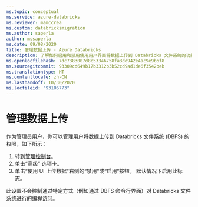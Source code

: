 ```yaml
---
ms.topic: conceptual
ms.service: azure-databricks
ms.reviewer: mamccrea
ms.custom: databricksmigration
ms.author: saperla
author: mssaperla
ms.date: 09/08/2020
title: 管理数据上传 - Azure Databricks
description: 了解如何启用和禁用使用用户界面将数据上传到 Databricks 文件系统的功能。
ms.openlocfilehash: 7dc7383007d8c53346758fa3dd942e4ac9e9b6f8
ms.sourcegitcommit: 93309cd649b17b3312b3b52cd9ad1de6f3542beb
ms.translationtype: HT
ms.contentlocale: zh-CN
ms.lasthandoff: 10/30/2020
ms.locfileid: "93106773"
---
```

# <a name="manage-data-upload"></a><a id="disable-ui-upload"> </a><a id="manage-data-upload"> </a>管理数据上传

作为管理员用户，你可以管理用户将数据上传到 Databricks 文件系统 (DBFS) 的权限，如下所示：

1. 转到[管理控制台](../admin-console.md)。
2. 单击“高级”  选项卡。
3. 单击“使用 UI 上传数据”右侧的“禁用”或“启用”按钮。 默认情况下启用此标志。

此设置不会控制通过特定方式（例如通过 DBFS 命令行界面）对 Databricks 文件系统进行的[编程访问](../../data/databricks-file-system.md#access-dbfs)。
